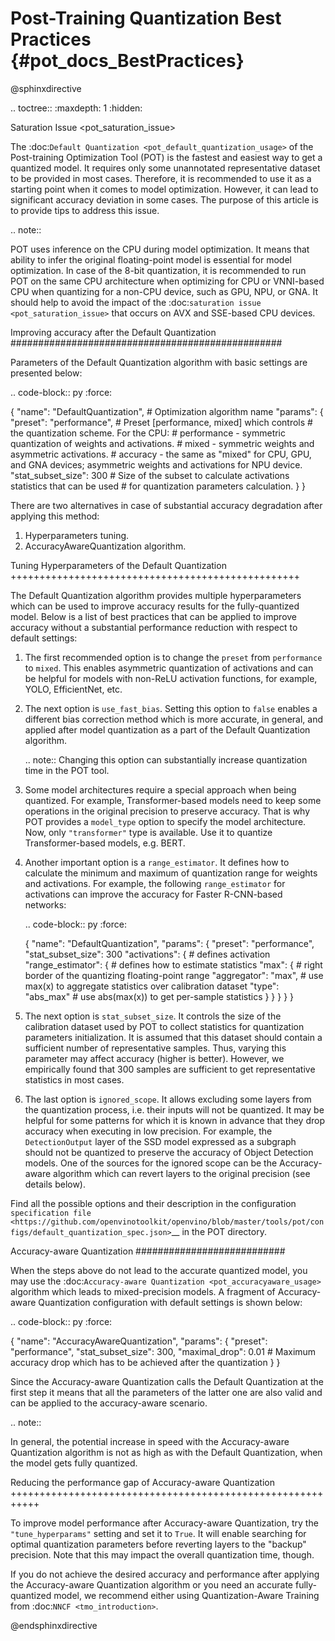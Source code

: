 #  Post-Training Quantization Best Practices {#pot_docs_BestPractices}

@sphinxdirective

.. toctree::
   :maxdepth: 1
   :hidden:

   Saturation Issue <pot_saturation_issue>


The :doc:`Default Quantization <pot_default_quantization_usage>` of the Post-training Optimization Tool (POT) is
the fastest and easiest way to get a quantized model. It requires only some unannotated representative dataset to be provided in most cases. Therefore, it is recommended to use it as a starting point when it comes to model optimization. However, it can lead to significant accuracy deviation in some cases. The purpose of this article is to provide tips to address this issue.

.. note::

   POT uses inference on the CPU during model optimization. It means that ability to infer the original floating-point model is essential for model optimization. In case of the 8-bit quantization, it is recommended to run POT on the same CPU architecture when optimizing for CPU or VNNI-based CPU when quantizing for a non-CPU device, such as GPU, NPU, or GNA. It should help to avoid the impact of the :doc:`saturation issue <pot_saturation_issue>` that occurs on AVX and SSE-based CPU devices.


Improving accuracy after the Default Quantization
#################################################

Parameters of the Default Quantization algorithm with basic settings are presented below:

.. code-block:: py
   :force:

   {
       "name": "DefaultQuantization", # Optimization algorithm name
       "params": {
           "preset": "performance", # Preset [performance, mixed] which controls
                                    # the quantization scheme. For the CPU:
                                    # performance - symmetric quantization of weights and activations.
                                    # mixed - symmetric weights and asymmetric activations.
                                    # accuracy - the same as "mixed" for CPU, GPU, and GNA devices; asymmetric weights and activations for NPU device.
           "stat_subset_size": 300  # Size of the subset to calculate activations statistics that can be used
                                    # for quantization parameters calculation.
       }
   }


There are two alternatives in case of substantial accuracy degradation after applying this method:

1. Hyperparameters tuning.
2. AccuracyAwareQuantization algorithm.

Tuning Hyperparameters of the Default Quantization
++++++++++++++++++++++++++++++++++++++++++++++++++

The Default Quantization algorithm provides multiple hyperparameters which can be used to improve accuracy results for the fully-quantized model.
Below is a list of best practices that can be applied to improve accuracy without a substantial performance reduction with respect to default settings:

1. The first recommended option is to change the ``preset`` from ``performance`` to ``mixed``. This enables asymmetric quantization of activations and can be helpful for models with non-ReLU activation functions, for example, YOLO, EfficientNet, etc.
2. The next option is ``use_fast_bias``. Setting this option to ``false`` enables a different bias correction method which is more accurate, in general, and applied after model quantization as a part of the Default Quantization algorithm.

   .. note:: Changing this option can substantially increase quantization time in the POT tool.

3. Some model architectures require a special approach when being quantized. For example, Transformer-based models need to keep some operations in the original precision to preserve accuracy. That is why POT provides a ``model_type`` option to specify the model architecture. Now, only ``"transformer"`` type is available. Use it to quantize Transformer-based models, e.g. BERT.
4. Another important option is a `range_estimator`. It defines how to calculate the minimum and maximum of quantization range for weights and activations. For example, the following ``range_estimator`` for activations can improve the accuracy for Faster R-CNN-based networks:

   .. code-block:: py
      :force:

      {
          "name": "DefaultQuantization",
          "params": {
              "preset": "performance",
              "stat_subset_size": 300
              "activations": {                 # defines activation
                  "range_estimator": {         # defines how to estimate statistics
                      "max": {                 # right border of the quantizing floating-point range
                          "aggregator": "max", # use max(x) to aggregate statistics over calibration dataset
                          "type": "abs_max"    # use abs(max(x)) to get per-sample statistics
                      }
                  }
              }
          }
      }


5. The next option is ``stat_subset_size``. It controls the size of the calibration dataset used by POT to collect statistics for quantization parameters initialization. It is assumed that this dataset should contain a sufficient number of representative samples. Thus, varying this parameter may affect accuracy (higher is better). However, we empirically found that 300 samples are sufficient to get representative statistics in most cases.
6. The last option is ``ignored_scope``. It allows excluding some layers from the quantization process, i.e. their inputs will not be quantized. It may be helpful for some patterns for which it is known in advance that they drop accuracy when executing in low precision. For example, the ``DetectionOutput`` layer of the SSD model expressed as a subgraph should not be quantized to preserve the accuracy of Object Detection models. One of the sources for the ignored scope can be the Accuracy-aware algorithm which can revert layers to the original precision (see details below).

Find all the possible options and their description in the configuration `specification file <https://github.com/openvinotoolkit/openvino/blob/master/tools/pot/configs/default_quantization_spec.json>`__ in the POT directory.

Accuracy-aware Quantization
###########################

When the steps above do not lead to the accurate quantized model, you may use the :doc:`Accuracy-aware Quantization <pot_accuracyaware_usage>` algorithm which leads to mixed-precision models. A fragment of Accuracy-aware Quantization configuration with default settings is shown below:

.. code-block:: py
   :force:

   {
       "name": "AccuracyAwareQuantization",
       "params": {
           "preset": "performance",
           "stat_subset_size": 300,
           "maximal_drop": 0.01 # Maximum accuracy drop which has to be achieved after the quantization
       }
   }


Since the Accuracy-aware Quantization calls the Default Quantization at the first step it means that all the parameters of the latter one are also valid and can be applied to the accuracy-aware scenario.

.. note::

   In general, the potential increase in speed with the Accuracy-aware Quantization algorithm is not as high as with the Default Quantization, when the model gets fully quantized.


Reducing the performance gap of Accuracy-aware Quantization
+++++++++++++++++++++++++++++++++++++++++++++++++++++++++++

To improve model performance after Accuracy-aware Quantization, try the ``"tune_hyperparams"`` setting and set it to ``True``. It will enable searching for optimal quantization parameters before reverting layers to the "backup" precision. Note that this may impact the overall quantization time, though.

If you do not achieve the desired accuracy and performance after applying the Accuracy-aware Quantization algorithm or you need an accurate fully-quantized model, we recommend either using Quantization-Aware Training from :doc:`NNCF <tmo_introduction>`.

@endsphinxdirective